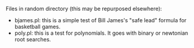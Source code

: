 Files in random directory (this may be repurposed elsewhere):

* bjames.pl: this is a simple test of Bill James's "safe lead" formula for basketball games.
* poly.pl: this is a test for polynomials. It goes with binary or newtonian root searches.